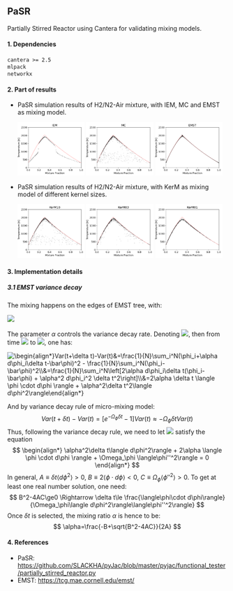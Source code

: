 ## PaSR

Partially Stirred Reactor using Cantera for validating mixing models.

#### 1. Dependencies

```
cantera >= 2.5
mlpack
networkx
```



#### 2. Part of results

+ PaSR simulation results of H2/N2-Air mixture, with IEM, MC and EMST as mixing model.

  <img src="figs/IEM_Z-T.png" style="width:32%;" /> <img src="figs/MC_Z-T.png" style="width:32%;" /> <img src="figs/EMST_Z-T.png" style="width:32%;" />

+ PaSR simulation results of H2/N2-Air mixture, with KerM as mixing model of different kernel sizes.

  <img src="figs/KerM10_Z-T.png" style="width:32%;" /> <img src="figs/KerM03_Z-T.png" style="width:32%;" /> <img src="figs/KerM01_Z-T.png" style="width:32%;" />



#### 3. Implementation details

##### 3.1 EMST variance decay

The mixing happens on the edges of EMST tree, with:

<img src="https://latex.codecogs.com/svg.image?\frac{d\phi_i}{dt}=-\alpha\frac{1}{w_i}\sum_v^{N_T-1}B_v\{(\phi_i-\phi_{n_v})\delta_{im_v}+(\phi_i-\phi_{m_v})\delta_{in_v}\}"/>

The parameter $\alpha$ controls the variance decay rate. Denoting <img src="https://latex.codecogs.com/svg.image?d\phi_i=\frac{1}{\alpha}\frac{d\phi_i}{dt}" />, then from time <img src="https://latex.codecogs.com/svg.image?t"/> to <img src="https://latex.codecogs.com/svg.image?t+\delta t"/>, one has:

<img src="https://latex.codecogs.com/svg.image?\begin{align*}Var(t&plus;\delta&space;t)-Var(t)&=\frac{1}{N}\sum_i^N(\phi_i&plus;\alpha&space;d\phi_i\delta&space;t-\bar\phi)^2&space;-&space;\frac{1}{N}\sum_i^N(\phi_i-\bar\phi)^2\\&=\frac{1}{N}\sum_i^N\left[2\alpha&space;d\phi_i\delta&space;t(\phi_i-\bar\phi)&space;&plus;&space;\alpha^2&space;d\phi_i^2&space;\delta&space;t^2\right]\\&=2\alpha&space;\delta&space;t&space;\langle&space;\phi&space;\cdot&space;d\phi&space;\rangle&space;&plus;&space;\alpha^2\delta&space;t^2\langle&space;d\phi^2\rangle\end{align*}" title="\begin{align*}Var(t+\delta t)-Var(t)&=\frac{1}{N}\sum_i^N(\phi_i+\alpha d\phi_i\delta t-\bar\phi)^2 - \frac{1}{N}\sum_i^N(\phi_i-\bar\phi)^2\\&=\frac{1}{N}\sum_i^N\left[2\alpha d\phi_i\delta t(\phi_i-\bar\phi) + \alpha^2 d\phi_i^2 \delta t^2\right]\\&=2\alpha \delta t \langle \phi \cdot d\phi \rangle + \alpha^2\delta t^2\langle d\phi^2\rangle\end{align*}" />

And by variance decay rule of micro-mixing model:
$$
Var(t+\delta t)-Var(t) = \left[e^{-\Omega_\phi\delta t}-1\right]Var(t)  \approx -\Omega_\phi \delta t Var(t)
$$
Thus, following the variance decay rule, we need to let <img src="https://latex.codecogs.com/svg.image?\alpha"/> satisfy the equation
$$
\begin{align*}
\alpha^2\delta t\langle d\phi^2\rangle + 2\alpha \langle \phi \cdot d\phi \rangle + \Omega_\phi \langle\phi''^2\rangle = 0
\end{align*}
$$
In general, $A\equiv\delta t\langle d\phi^2\rangle>0$, $B\equiv 2 \langle \phi \cdot d\phi \rangle <0$, $C\equiv\Omega_\phi \langle\phi''^2\rangle>0$. To get at least one real number solution, one need:
$$
B^2-4AC\ge0 \Rightarrow \delta t\le \frac{\langle\phi\cdot d\phi\rangle}{\Omega_\phi\langle d\phi^2\rangle\langle\phi''^2\rangle}
$$
Once $\delta t$ is selected, the mixing ratio $\alpha$ is hence to be:
$$
\alpha=\frac{-B+\sqrt{B^2-4AC}}{2A}
$$






#### 4. References

+ PaSR: https://github.com/SLACKHA/pyJac/blob/master/pyjac/functional_tester/partially_stirred_reactor.py
+ EMST: https://tcg.mae.cornell.edu/emst/
